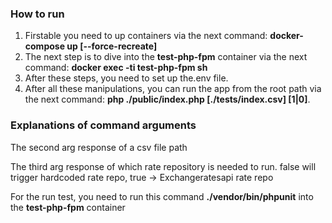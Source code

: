 <h3>How to run</h3>

1) Firstable you need to up containers via the next command: **docker-compose up [--force-recreate]**
2) The next step is to dive into the **test-php-fpm** container via the next command: **docker exec -ti test-php-fpm
   sh**
3) After these steps, you need to set up the.env file.
3) After all these manipulations, you can run the app from the root path via the next command: **php
   ./public/index.php [./tests/index.csv]
   [1|0]**.

<h3>Explanations of command arguments</h3>

<p>The second arg response of a csv file path</p>
<p>The third arg response of which rate repository is needed to run. false will trigger hardcoded rate repo, true -> Exchangeratesapi rate repo

<p>For the run test, you need to run this command <strong>./vendor/bin/phpunit</strong> into the <strong>test-php-fpm</strong> container</p>